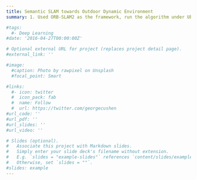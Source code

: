```yaml
---
title: Semantic SLAM towards Outdoor Dynamic Environment  
summary: 1. Used ORB-SLAM2 as the framework, run the algorithm under Ubuntu 18.04 and verified the effectiveness of the proposed algorithm with KITTI dataset and ZED2 self-collection dataset. 2. Embedded the Deeplabv3+ semantic segmentation model into the stereo model of ORB-SLAM2 to guarantee recognition of dynamic objects. 3. Determined the dynamic hierarchy of objects in the scene based on the prior knowledge. 4. Proposed a dynamic model to judge the motion status of objects by comparing the pixel displacement. Designed a feature selection strategy to discard the feature points of dynamic regions.

#tags:
  #- Deep Learning
#date: '2016-04-27T00:00:00Z'

# Optional external URL for project (replaces project detail page).
#external_link: ''

#image:
  #caption: Photo by rawpixel on Unsplash
  #focal_point: Smart

#links:
  #- icon: twitter
  #  icon_pack: fab
  #  name: Follow
  #  url: https://twitter.com/georgecushen
#url_code: ''
#url_pdf: ''
#url_slides: ''
#url_video: ''

# Slides (optional).
#   Associate this project with Markdown slides.
#   Simply enter your slide deck's filename without extension.
#   E.g. `slides = "example-slides"` references `content/slides/example-slides.md`.
#   Otherwise, set `slides = ""`.
#slides: example
---
```


